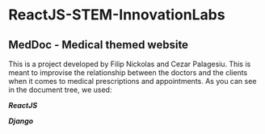 # ReactJS-STEM-InnovationLabs
## MedDoc - Medical themed website
This is a project developed by Filip Nickolas and Cezar Palagesiu. This is meant to improvise the relationship between the doctors and the clients when it comes to medical prescriptions and appointments.
As you can see in the document tree, we used:

***ReactJS*** 

***Django*** 
